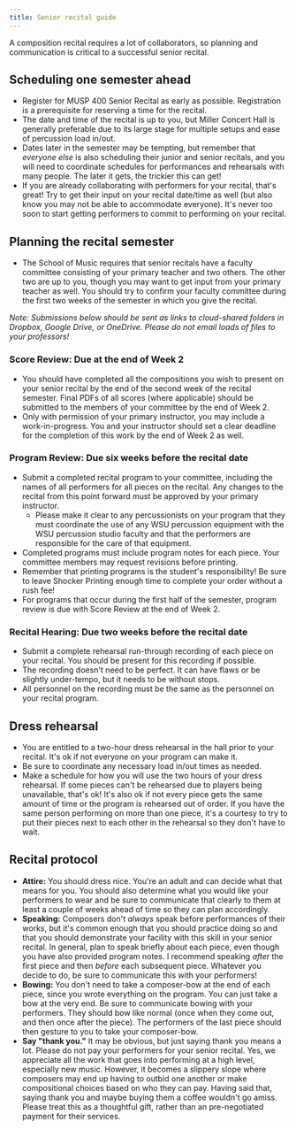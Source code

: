 ```yaml
---
title: Senior recital guide
---
```


A composition recital requires a lot of collaborators, so planning and communication is critical to a successful senior recital. 

## Scheduling one semester ahead

- Register for MUSP 400 Senior Recital as early as possible. Registration is a prerequisite for reserving a time for the recital. 
- The date and time of the recital is up to you, but Miller Concert Hall is generally preferable due to its large stage for multiple setups and ease of percussion load in/out. 
- Dates later in the semester may be tempting, but remember that _everyone else_ is also scheduling their junior and senior recitals, and you will need to coordinate schedules for performances and rehearsals with many people. The later it gets, the trickier this can get! 
- If you are already collaborating with performers for your recital, that's great! Try to get their input on your recital date/time as well (but also know you may not be able to accommodate everyone). It's never too soon to start getting performers to commit to performing on your recital. 

## Planning the recital semester

- The School of Music requires that senior recitals have a faculty committee consisting of your primary teacher and two others. The other two are up to you, though you may want to get input from your primary teacher as well. You should try to confirm your faculty committee during the first two weeks of the semester in which you give the recital. 

_Note: Submissions below should be sent as links to cloud-shared folders in Dropbox, Google Drive, or OneDrive. Please do not email loads of files to your professors!_ 

### Score Review: Due at the end of Week 2

- You should have completed all the compositions you wish to present on your senior recital by the end of the second week of the recital semester. Final PDFs of all scores (where applicable) should be submitted to the members of your committee by the end of Week 2. 
- Only with permission of your primary instructor, you may include a work-in-progress. You and your instructor should set a clear deadline for the completion of this work by the end of Week 2 as well. 

### Program Review: Due six weeks before the recital date

- Submit a completed recital program to your committee, including the names of all performers for all pieces on the recital. Any changes to the recital from this point forward must be approved by your primary instructor. 
	- Please make it clear to any percussionists on your program that they must coordinate the use of any WSU percussion equipment with the WSU percussion studio faculty and that the performers are responsible for the care of that equipment. 
- Completed programs must include program notes for each piece. Your committee members may request revisions before printing. 
- Remember that printing programs is the student's responsibility! Be sure to leave Shocker Printing enough time to complete your order without a rush fee! 
- For programs that occur during the first half of the semester, program review is due with Score Review at the end of Week 2. 

### Recital Hearing: Due two weeks before the recital date

- Submit a complete rehearsal run-through recording of each piece on your recital. You should be present for this recording if possible. 
- The recording doesn't need to be perfect. It can have flaws or be slightly under-tempo, but it needs to be without stops. 
- All personnel on the recording must be the same as the personnel on your recital program. 

## Dress rehearsal

- You are entitled to a two-hour dress rehearsal in the hall prior to your recital. It's ok if not everyone on your program can make it. 
- Be sure to coordinate any necessary load in/out times as needed. 
- Make a schedule for how you will use the two hours of your dress rehearsal. If some pieces can't be rehearsed due to players being unavailable, that's ok! It's also ok if not every piece gets the same amount of time or the program is rehearsed out of order. If you have the same person performing on more than one piece, it's a courtesy to try to put their pieces next to each other in the rehearsal so they don't have to wait. 

## Recital protocol

- **Attire:** You should dress nice. You're an adult and can decide what that means for you. You should also determine what you would like your performers to wear and be sure to communicate that clearly to them at least a couple of weeks ahead of time so they can plan accordingly. 
- **Speaking:** Composers don't _always_ speak before performances of their works, but it's common enough that you should practice doing so and that you should demonstrate your facility with this skill in your senior recital. In general, plan to speak briefly about each piece, even though you have also provided program notes. I recommend speaking _after_ the first piece and then _before_ each subsequent piece. Whatever you decide to do, be sure to communicate this with your performers! 
- **Bowing:** You don't need to take a composer-bow at the end of each piece, since you wrote everything on the program. You can just take a bow at the very end. Be sure to communicate bowing with your performers. They should bow like normal (once when they come out, and then once after the piece). The performers of the last piece should then gesture to you to take your composer-bow. 
- **Say "thank you."** It may be obvious, but just saying thank you means a lot. Please do not pay your performers for your senior recital. Yes, we appreciate all the work that goes into performing at a high level, especially new music. However, it becomes a slippery slope where composers may end up having to outbid one another or make compositional choices based on who they can pay. Having said that, saying thank you and maybe buying them a coffee wouldn't go amiss. Please treat this as a thoughtful gift, rather than an pre-negotiated payment for their services. 

